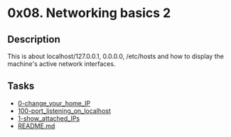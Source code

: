 # 0x08. Networking basics 2

## Description
This is about localhost/127.0.0.1, 0.0.0.0, /etc/hosts and how to display the machine's active network interfaces.

## Tasks
* [0-change_your_home_IP](0-change_your_home_IP)
* [100-port_listening_on_localhost](100-port_listening_on_localhost)
* [1-show_attached_IPs](1-show_attached_IPs)
* [README.md](README.md)
